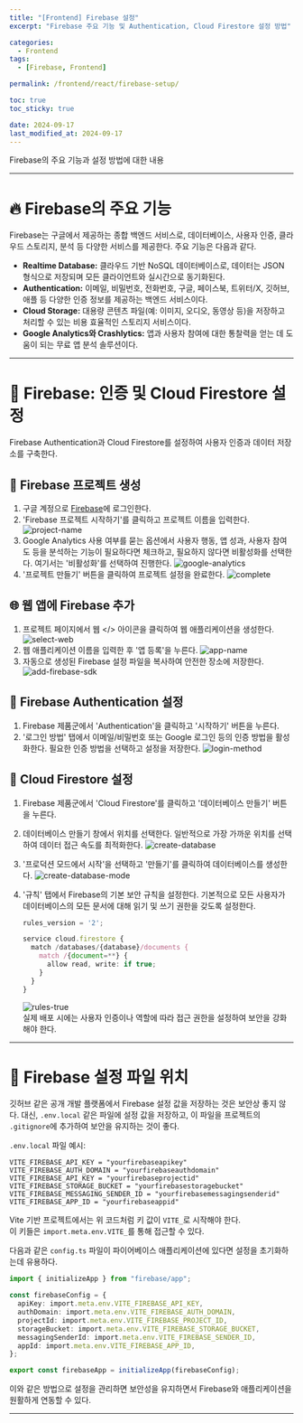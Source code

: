 ```yaml
---
title: "[Frontend] Firebase 설정"
excerpt: "Firebase 주요 기능 및 Authentication, Cloud Firestore 설정 방법"

categories:
  - Frontend
tags:
  - [Firebase, Frontend]

permalink: /frontend/react/firebase-setup/

toc: true
toc_sticky: true

date: 2024-09-17
last_modified_at: 2024-09-17
---
```


Firebase의 주요 기능과 설정 방법에 대한 내용

---

# 🔥 Firebase의 주요 기능

Firebase는 구글에서 제공하는 종합 백엔드 서비스로, 데이터베이스, 사용자 인증, 클라우드 스토리지, 분석 등 다양한 서비스를 제공한다. 주요 기능은 다음과 같다.

- **Realtime Database:** 클라우드 기반 NoSQL 데이터베이스로, 데이터는 JSON 형식으로 저장되며 모든 클라이언트와 실시간으로 동기화된다.
- **Authentication:** 이메일, 비밀번호, 전화번호, 구글, 페이스북, 트위터/X, 깃허브, 애플 등 다양한 인증 정보를 제공하는 백엔드 서비스이다.
- **Cloud Storage:** 대용량 콘텐츠 파일(예: 이미지, 오디오, 동영상 등)을 저장하고 처리할 수 있는 비용 효율적인 스토리지 서비스이다.
- **Google Analytics와 Crashlytics:** 앱과 사용자 참여에 대한 통찰력을 얻는 데 도움이 되는 무료 앱 분석 솔루션이다.

---

# 🔧 Firebase: 인증 및 Cloud Firestore 설정

Firebase Authentication과 Cloud Firestore를 설정하여 사용자 인증과 데이터 저장소를 구축한다.

## 🚀 Firebase 프로젝트 생성

1. 구글 계정으로 [Firebase](https://console.firebase.google.com/)에 로그인한다.
2. 'Firebase 프로젝트 시작하기'를 클릭하고 프로젝트 이름을 입력한다.
   ![project-name](/assets/images/posts_img/frontend/project-name.png)
3. Google Analytics 사용 여부를 묻는 옵션에서 사용자 행동, 앱 성과, 사용자 참여도 등을 분석하는 기능이 필요하다면 체크하고, 필요하지 않다면 비활성화를 선택한다. 여기서는 '비활성화'를 선택하여 진행한다.
   ![google-analytics](/assets/images/posts_img/frontend/google-analytics.png)
4. '프로젝트 만들기' 버튼을 클릭하여 프로젝트 설정을 완료한다.
   ![complete](/assets/images/posts_img/frontend/complete.png)

## 🌐 웹 앱에 Firebase 추가

1. 프로젝트 페이지에서 웹 </> 아이콘을 클릭하여 웹 애플리케이션을 생성한다.
   ![select-web](/assets/images/posts_img/frontend/select-web.png)
2. 웹 애플리케이션 이름을 입력한 후 '앱 등록'을 누른다.
   ![app-name](/assets/images/posts_img/frontend/app-name.png)
3. 자동으로 생성된 Firebase 설정 파일을 복사하여 안전한 장소에 저장한다.
   ![add-firebase-sdk](/assets/images/posts_img/frontend/add-firebase-sdk.png)

## 🔑 Firebase Authentication 설정

1. Firebase 제품군에서 'Authentication'을 클릭하고 '시작하기' 버튼을 누른다.
2. '로그인 방법' 탭에서 이메일/비밀번호 또는 Google 로그인 등의 인증 방법을 활성화한다. 필요한 인증 방법을 선택하고 설정을 저장한다.
   ![login-method](/assets/images/posts_img/frontend/login-method.png)

## 💾 Cloud Firestore 설정

1. Firebase 제품군에서 'Cloud Firestore'를 클릭하고 '데이터베이스 만들기' 버튼을 누른다.
2. 데이터베이스 만들기 창에서 위치를 선택한다. 일반적으로 가장 가까운 위치를 선택하여 데이터 접근 속도를 최적화한다.
   ![create-database](/assets/images/posts_img/frontend/create-database.png)
3. '프로덕션 모드에서 시작'을 선택하고 '만들기'를 클릭하여 데이터베이스를 생성한다.
   ![create-database-mode](/assets/images/posts_img/frontend/create-database-mode.png)
4. '규칙' 탭에서 Firebase의 기본 보안 규칙을 설정한다. 기본적으로 모든 사용자가 데이터베이스의 모든 문서에 대해 읽기 및 쓰기 권한을 갖도록 설정한다.

   ```ts
   rules_version = '2';

   service cloud.firestore {
     match /databases/{database}/documents {
       match /{document=**} {
         allow read, write: if true;
       }
     }
   }
   ```

   ![rules-true](/assets/images/posts_img/frontend/rules-true.png)  
   실제 배포 시에는 사용자 인증이나 역할에 따라 접근 권한을 설정하여 보안을 강화해야 한다.

---

# 🔐 Firebase 설정 파일 위치

깃허브 같은 공개 개발 플랫폼에서 Firebase 설정 값을 저장하는 것은 보안상 좋지 않다. 대신, `.env.local` 같은 파일에 설정 값을 저장하고, 이 파일을 프로젝트의 `.gitignore`에 추가하여 보안을 유지하는 것이 좋다.

`.env.local` 파일 예시:

```
VITE_FIREBASE_API_KEY = "yourfirebaseapikey"
VITE_FIREBASE_AUTH_DOMAIN = "yourfirebaseauthdomain"
VITE_FIREBASE_API_KEY = "yourfirebaseprojectid"
VITE_FIREBASE_STORAGE_BUCKET = "yourfirebasestoragebucket"
VITE_FIREBASE_MESSAGING_SENDER_ID = "yourfirebasemessagingsenderid"
VITE_FIREBASE_APP_ID = "yourfirebaseappid"
```

Vite 기반 프로젝트에서는 위 코드처럼 키 값이 `VITE_`로 시작해야 한다.  
이 키들은 `import.meta.env.VITE_`를 통해 접근할 수 있다.

다음과 같은 `config.ts` 파일이 파이어베이스 애플리케이션에 있다면 설정을 초기화하는데 유용하다.

```ts
import { initializeApp } from "firebase/app";

const firebaseConfig = {
  apiKey: import.meta.env.VITE_FIREBASE_API_KEY,
  authDomain: import.meta.env.VITE_FIREBASE_AUTH_DOMAIN,
  projectId: import.meta.env.VITE_FIREBASE_PROJECT_ID,
  storageBucket: import.meta.env.VITE_FIREBASE_STORAGE_BUCKET,
  messagingSenderId: import.meta.env.VITE_FIREBASE_SENDER_ID,
  appId: import.meta.env.VITE_FIREBASE_APP_ID,
};

export const firebaseApp = initializeApp(firebaseConfig);
```

이와 같은 방법으로 설정을 관리하면 보안성을 유지하면서 Firebase와 애플리케이션을 원활하게 연동할 수 있다.

---
